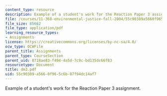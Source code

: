 ```yaml
---
content_type: resource
description: Example of a student's work for the Reaction Paper 3 assignment.
file: /courses/11-368-environmental-justice-fall-2004/55c90389a5660f965c6b87f94dc14af7_dm3.pdf
file_size: 85662
file_type: application/pdf
learning_resource_types:
- Assignments
license: https://creativecommons.org/licenses/by-nc-sa/4.0/
ocw_type: OCWFile
parent_title: Assignments
parent_type: CourseSection
parent_uid: 8718ae83-f494-4a5d-7c9c-bd135dc66f83
resourcetype: Document
title: dm3.pdf
uid: 55c90389-a566-0f96-5c6b-87f94dc14af7
---
```

Example of a student's work for the Reaction Paper 3 assignment.